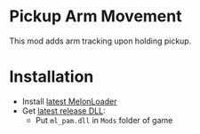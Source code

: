 # Pickup Arm Movement
This mod adds arm tracking upon holding pickup.

# Installation
* Install [latest MelonLoader](https://github.com/LavaGang/MelonLoader)
* Get [latest release DLL](../../../releases/latest):
  * Put `ml_pam.dll` in `Mods` folder of game
